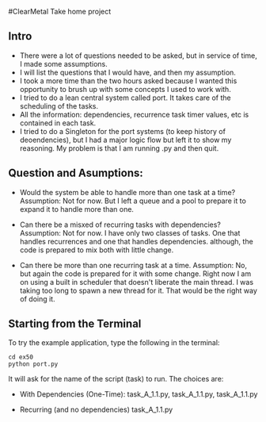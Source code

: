 
#ClearMetal Take home project

## Intro
- There were a lot of questions needed to be asked, but in service of time, I made some assumptions.
- I will list the questions that I would have, and then my assumption.
- I took a more time than the two hours asked because I wanted this opportunity to brush up with some concepts I used to work with.
- I tried to do a lean central system called port. It takes care of the scheduling of the tasks.
- All the information: dependencies, recurrence task timer values, etc is contained in each task.
- I tried to do a Singleton for the port systems (to keep history of deoendencies), but I had a major logic flow
but left it to show my reasoning. My problem is that I am running .py and then quit.

## Question and Asumptions:
- Would the system be able to handle more than one task at a time?
Assumption: Not for now. But I left a queue and a pool to prepare it to expand it to handle more than one.

- Can there be a misxed of recurring tasks with dependencies?
Assumption: Not for now. I have only two classes of tasks. One that handles recurrences and one that handles dependencies.
        although, the code is prepared to mix both with little change.

- Can there be more than one recurring task at a time.
Assumption: No, but again the code is prepared for it with some change. Right now I am on using a built in scheduler that
        doesn't liberate the main thread. I was taking too long to spawn a new thread for it. That would be the right way of doing it.


## Starting from the Terminal

To try the example application, type the following in the terminal:

```
cd ex50
python port.py
```

It will ask for the name of the script (task) to run.
The choices are: 

* With Dependencies (One-Time):
    task_A_1.1.py, task_A_1.1.py, task_A_1.1.py

* Recurring (and no dependencies)
    task_A_1.1.py
